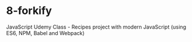 # 8-forkify
 JavaScript Udemy Class  - Recipes project with modern JavaScript (using ES6, NPM, Babel and Webpack)
